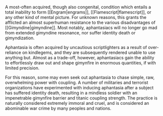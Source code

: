 A most-often acquired, though also congenital, condition which entails a total inability to form [[Engram|engrams]], [[Flamescript|flamescript]], or any other kind of mental picture. For unknown reasons, this grants the afflicted an almost superhuman resistance to the various disadvantages of [[Gimyndine|gimyndine]]. Most notably, aphantasiacs will no longer go mad from extended gimyndine resonance, nor suffer identity death or gimyndization.  

Aphantasia is often acquired by uncautious scriptlighters as a result of over-reliance on kindlegems, and they are subsequently rendered unable to use anything but. Almost as a trade-off, however, aphantasiacs gain the ability to effortlessly draw out and shape gimynfire in enormous quantities, if with limited precision.   

For this reason, some may even seek out aphantasia to chase simple, raw, overwhelming power with coupling. A number of militaries and terrorist organizations have experimented with inducing aphantasia after a subject has suffered identity death, resulting in a mindless soldier with an impenetrable gimynfire barrier and titanic coupling strength. The practice is naturally considered extremely immoral and cruel, and is considered an abominable war crime by many peoples and nations.

